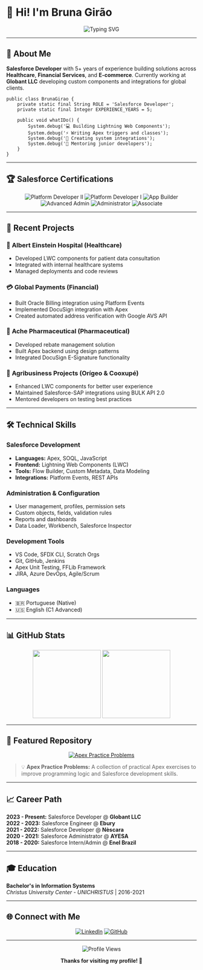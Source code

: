 # 👋 Hi! I'm Bruna Girão

<div align="center">

![Typing SVG](https://readme-typing-svg.herokuapp.com?font=Fira+Code&size=28&duration=3000&pause=1000&color=00D4FF&center=true&vCenter=true&width=500&lines=Salesforce+Developer;5%2B+Years+Experience;LWC+%26+Apex+Developer)

</div>

---

## 🚀 **About Me**

**Salesforce Developer** with 5+ years of experience building solutions across **Healthcare**, **Financial Services**, and **E-commerce**. Currently working at **Globant LLC** developing custom components and integrations for global clients.

```apex
public class BrunaGirao {
    private static final String ROLE = 'Salesforce Developer';
    private static final Integer EXPERIENCE_YEARS = 5;
    
    public void whatIDo() {
        System.debug('💻 Building Lightning Web Components');
        System.debug('⚡ Writing Apex triggers and classes');
        System.debug('🔗 Creating system integrations');
        System.debug('👥 Mentoring junior developers');
    }
}
```

---

## 🏆 **Salesforce Certifications**

<p align="center">
  <img src="https://img.shields.io/badge/Platform%20Developer%20II-FF6600?style=for-the-badge&logo=salesforce&logoColor=white" alt="Platform Developer II"/>
  <img src="https://img.shields.io/badge/Platform%20Developer%20I-FF6600?style=for-the-badge&logo=salesforce&logoColor=white" alt="Platform Developer I"/>
  <img src="https://img.shields.io/badge/Platform%20App%20Builder-0099CC?style=for-the-badge&logo=salesforce&logoColor=white" alt="App Builder"/>
  <img src="https://img.shields.io/badge/Advanced%20Administrator-00CC66?style=for-the-badge&logo=salesforce&logoColor=white" alt="Advanced Admin"/>
  <img src="https://img.shields.io/badge/Administrator-66CC00?style=for-the-badge&logo=salesforce&logoColor=white" alt="Administrator"/>
  <img src="https://img.shields.io/badge/Associate-CCCC00?style=for-the-badge&logo=salesforce&logoColor=white" alt="Associate"/>
</p>

---

## 💼 **Recent Projects**

### 🏥 **Albert Einstein Hospital** (Healthcare)
- Developed LWC components for patient data consultation
- Integrated with internal healthcare systems
- Managed deployments and code reviews

### 💳 **Global Payments** (Financial)
- Built Oracle Billing integration using Platform Events
- Implemented DocuSign integration with Apex
- Created automated address verification with Google AVS API

### 💊 **Ache Pharmaceutical** (Pharmaceutical)
- Developed rebate management solution
- Built Apex backend using design patterns
- Integrated DocuSign E-Signature functionality

### 🌾 **Agribusiness Projects** (Orígeo & Cooxupé)
- Enhanced LWC components for better user experience
- Maintained Salesforce-SAP integrations using BULK API 2.0
- Mentored developers on testing best practices

---

## 🛠️ **Technical Skills**

### **Salesforce Development**
- **Languages:** Apex, SOQL, JavaScript
- **Frontend:** Lightning Web Components (LWC)
- **Tools:** Flow Builder, Custom Metadata, Data Modeling
- **Integrations:** Platform Events, REST APIs

### **Administration & Configuration**
- User management, profiles, permission sets
- Custom objects, fields, validation rules
- Reports and dashboards
- Data Loader, Workbench, Salesforce Inspector

### **Development Tools**
- VS Code, SFDX CLI, Scratch Orgs
- Git, GitHub, Jenkins
- Apex Unit Testing, FFLib Framework
- JIRA, Azure DevOps, Agile/Scrum

### **Languages**
- 🇧🇷 Portuguese (Native)
- 🇺🇸 English (C1 Advanced)

---

## 📊 **GitHub Stats**

<div align="center">
  <img height="180em" src="https://github-readme-stats.vercel.app/api?username=brunagirao&show_icons=true&theme=tokyonight&include_all_commits=true&count_private=true"/>
  <img height="180em" src="https://github-readme-stats.vercel.app/api/top-langs/?username=brunagirao&layout=compact&langs_count=7&theme=tokyonight"/>
</div>

---

## 🎯 **Featured Repository**

<div align="center">

[![Apex Practice Problems](https://github-readme-stats.vercel.app/api/pin/?username=brunagirao&repo=apex-practice-problems&theme=tokyonight)](https://github.com/brunagirao/apex-practice-problems)

</div>

> 💡 **Apex Practice Problems:** A collection of practical Apex exercises to improve programming logic and Salesforce development skills.

---

## 📈 **Career Path**

**2023 - Present:** Salesforce Developer @ **Globant LLC**  
**2022 - 2023:** Salesforce Engineer @ **Ebury**  
**2021 - 2022:** Salesforce Developer @ **Nèscara**  
**2020 - 2021:** Salesforce Administrator @ **AYESA**  
**2018 - 2020:** Salesforce Intern/Admin @ **Enel Brazil**  

---

## 🎓 **Education**
**Bachelor's in Information Systems**  
*Christus University Center - UNICHRISTUS* | 2016-2021

---

## 🌐 **Connect with Me**

<div align="center">

[![LinkedIn](https://img.shields.io/badge/LinkedIn-0077B5?style=for-the-badge&logo=linkedin&logoColor=white)](https://www.linkedin.com/in/brunagirao)
[![GitHub](https://img.shields.io/badge/GitHub-100000?style=for-the-badge&logo=github&logoColor=white)](https://github.com/brunagirao)

</div>

---

<div align="center">

![Profile Views](https://komarev.com/ghpvc/?username=brunagirao&color=brightgreen&style=flat-square)

**Thanks for visiting my profile! 🚀**

</div>
